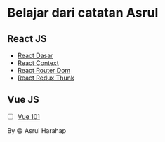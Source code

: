 # Belajar dari catatan Asrul

## React JS
- [React Dasar](./react-dasar.md)
- [React Context](./react-context.md)
- [React Router Dom](./react-router-dom.md)
- [React Redux Thunk](./react-redux-thunk.md)

## Vue JS
- [ ] [Vue 101](./vuejs/vue-101.md)

By :smile: Asrul Harahap
